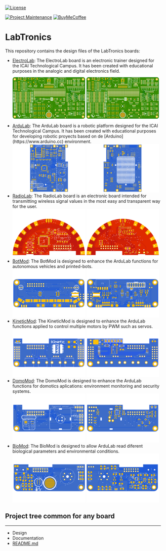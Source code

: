[![License][license-shield]](LICENSE)

[![Project Maintenance][maintenance-shield]][maintenance]
[![BuyMeCoffee][buymecoffee-shield]][buymecoffee]

# LabTronics

This repository contains the design files of the LabTronics boards:

<ul>
   <li><a href="https://github.com/JGAguado/ElectroLab">ElectroLab</a>: The ElectroLab board is an electronic trainer designed for the ICAI Technological Campus. It has been created with educational purposes in the analogic and digital electronics field.</li>
   <img src="https://github.com/JGAguado/ElectroLab/blob/main/Documentation/Images/Top.png" width="49%">    
   <img src="https://github.com/JGAguado/ElectroLab/blob/main/Documentation/Images/Top.png" width="49%"> 
   
   <li><a href="https://github.com/JGAguado/ArduLab">ArduLab</a>: The ArduLab board is a robotic platform designed for the ICAI Technological Campus. It has been created with educational purposes for developing robotic proyects based on de [Arduino](https://www.arduino.cc) environment.</li>
   <img src="https://github.com/JGAguado/ArduLab/blob/main/Documentation/Images/Top.png" width="49%">    
   <img src="https://github.com/JGAguado/ArduLab/blob/main/Documentation/Images/Bottom.png" width="49%"> 
   
   <li><a href="https://github.com/JGAguado/RadioLab">RadioLab</a>: The RadioLab board is an electronic board intended for transmitting wireless signal values in the most easy and transparent way for the user.</li>
   <img src="https://github.com/JGAguado/RadioLab/blob/main/Documentation/Images/Top.png" width="49%">    
   <img src="https://github.com/JGAguado/RadioLab/blob/main/Documentation/Images/Bottom.png" width="49%"> 
   
   <li><a href="https://github.com/JGAguado/BotMod">BotMod</a>: The BotMod is designed to enhance the ArduLab functions for autonomous vehicles and printed-bots.</li>
   <img src="https://github.com/JGAguado/BotMod/blob/main/Documentation/Images/Top.png" width="49%">    
   <img src="https://github.com/JGAguado/BotMod/blob/main/Documentation/Images/Bottom.png" width="49%"> 
   
   <li><a href="https://github.com/JGAguado/KineticMod">KineticMod</a>: The KineticMod is designed to enhance the ArduLab functions applied to control multiple motors by PWM such as servos.</li>
   <img src="https://github.com/JGAguado/KineticMod/blob/main/Documentation/Images/Top.png" width="49%">    
   <img src="https://github.com/JGAguado/KineticMod/blob/main/Documentation/Images/Bottom.png" width="49%"> 
   
   <li><a href="https://github.com/JGAguado/DomoMod">DomoMod</a>: The DomoMod is designed to enhance the ArduLab functions for domotics aplications: environment monitoring and security systems.</li>
   <img src="https://github.com/JGAguado/DomoMod/blob/main/Documentation/Images/Top.png" width="49%">    
   <img src="https://github.com/JGAguado/DomoMod/blob/main/Documentation/Images/Bottom.png" width="49%"> 
   
   <li><a href="https://github.com/JGAguado/BioMod">BioMod</a>: The BioMod is designed to allow ArduLab read diferent biological parameters and environmental conditions.</li>
   <img src="https://github.com/JGAguado/BioMod/blob/main/Documentation/Images/Top.png" width="49%">    
   <img src="https://github.com/JGAguado/BioMod/blob/main/Documentation/Images/Bottom.png" width="49%"> 
   
</ul>


## Project tree common for any board
---
<ul>
   <li>Design</li>
   <li>Documentation</li>

  <li><a href="./README.md">README.md</a></li>

</ul>

[license-shield]: https://img.shields.io/badge/License-CC%20BY--NC--SA%204.0-lightgrey.svg?style=for-the-badge

[maintenance-shield]: https://img.shields.io/badge/maintainer-J.%20G.%20Aguado-blue.svg?style=for-the-badge
[maintenance]: https://github.com/JGAguado

[buymecoffee-shield]: https://img.shields.io/badge/buy%20me%20a%20coffee-support-yellow.svg?style=for-the-badge
[buymecoffee]: https://www.buymeacoffee.com/J.G.Aguado
